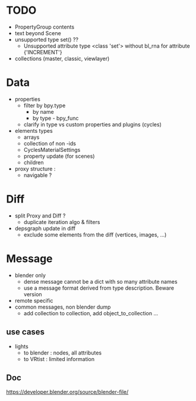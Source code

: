 # TODO

- PropertyGroup contents
- text beyond Scene
- unsupported type set() ??
  - Unsupported attribute type <class 'set'> without bl_rna for attribute {'INCREMENT'}
- collections (master, classic, viewlayer)

# Data

- properties
  - filter by bpy.type
    - by name
    - by type - bpy_func
  - clarify in type vs custom properties and plugins (cycles)
- elements types
  - arrays
  - collection of non -ids
  - CyclesMaterialSettings
  - property update (for scenes)
  - children
- proxy structure :
  - navigable ?

# Diff

- split Proxy and Diff ?
  - duplicate iteration algo & filters
- depsgraph update in diff
  - exclude some elements from the diff (vertices, images, ...)

# Message

- blender only
  - dense message cannot be a dict with so many attribute names
  - use a message format derived from type description. Beware version
- remote specific
- common messages, non blender dump
  - add collection to collection, add object_to_collection ...

## use cases

- lights
  - to blender : nodes, all attributes
  - to VRtist : limited information

## Doc

https://developer.blender.org/source/blender-file/
